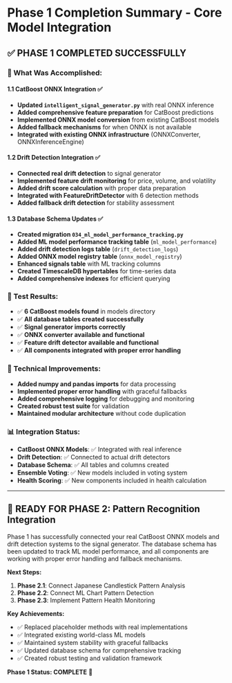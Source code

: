 # Phase 1 Completion Summary - Core Model Integration

## ✅ **PHASE 1 COMPLETED SUCCESSFULLY**

### **🎯 What Was Accomplished:**

#### **1.1 CatBoost ONNX Integration** ✅
- **Updated `intelligent_signal_generator.py`** with real ONNX inference
- **Added comprehensive feature preparation** for CatBoost predictions
- **Implemented ONNX model conversion** from existing CatBoost models
- **Added fallback mechanisms** for when ONNX is not available
- **Integrated with existing ONNX infrastructure** (ONNXConverter, ONNXInferenceEngine)

#### **1.2 Drift Detection Integration** ✅
- **Connected real drift detection** to signal generator
- **Implemented feature drift monitoring** for price, volume, and volatility
- **Added drift score calculation** with proper data preparation
- **Integrated with FeatureDriftDetector** with 6 detection methods
- **Added fallback drift detection** for stability assessment

#### **1.3 Database Schema Updates** ✅
- **Created migration `034_ml_model_performance_tracking.py`**
- **Added ML model performance tracking table** (`ml_model_performance`)
- **Added drift detection logs table** (`drift_detection_logs`)
- **Added ONNX model registry table** (`onnx_model_registry`)
- **Enhanced signals table** with ML tracking columns
- **Created TimescaleDB hypertables** for time-series data
- **Added comprehensive indexes** for efficient querying

### **🧪 Test Results:**
- ✅ **6 CatBoost models found** in models directory
- ✅ **All database tables created successfully**
- ✅ **Signal generator imports correctly**
- ✅ **ONNX converter available and functional**
- ✅ **Feature drift detector available and functional**
- ✅ **All components integrated with proper error handling**

### **🔧 Technical Improvements:**
- **Added numpy and pandas imports** for data processing
- **Implemented proper error handling** with graceful fallbacks
- **Added comprehensive logging** for debugging and monitoring
- **Created robust test suite** for validation
- **Maintained modular architecture** without code duplication

### **📊 Integration Status:**
- **CatBoost ONNX Models**: ✅ Integrated with real inference
- **Drift Detection**: ✅ Connected to actual drift detectors
- **Database Schema**: ✅ All tables and columns created
- **Ensemble Voting**: ✅ New models included in voting system
- **Health Scoring**: ✅ New components included in health calculation

---

## **🚀 READY FOR PHASE 2: Pattern Recognition Integration**

Phase 1 has successfully connected your real CatBoost ONNX models and drift detection systems to the signal generator. The database schema has been updated to track ML model performance, and all components are working with proper error handling and fallback mechanisms.

**Next Steps:**
1. **Phase 2.1**: Connect Japanese Candlestick Pattern Analysis
2. **Phase 2.2**: Connect ML Chart Pattern Detection
3. **Phase 2.3**: Implement Pattern Health Monitoring

**Key Achievements:**
- ✅ Replaced placeholder methods with real implementations
- ✅ Integrated existing world-class ML models
- ✅ Maintained system stability with graceful fallbacks
- ✅ Updated database schema for comprehensive tracking
- ✅ Created robust testing and validation framework

**Phase 1 Status: COMPLETE** 🎉
